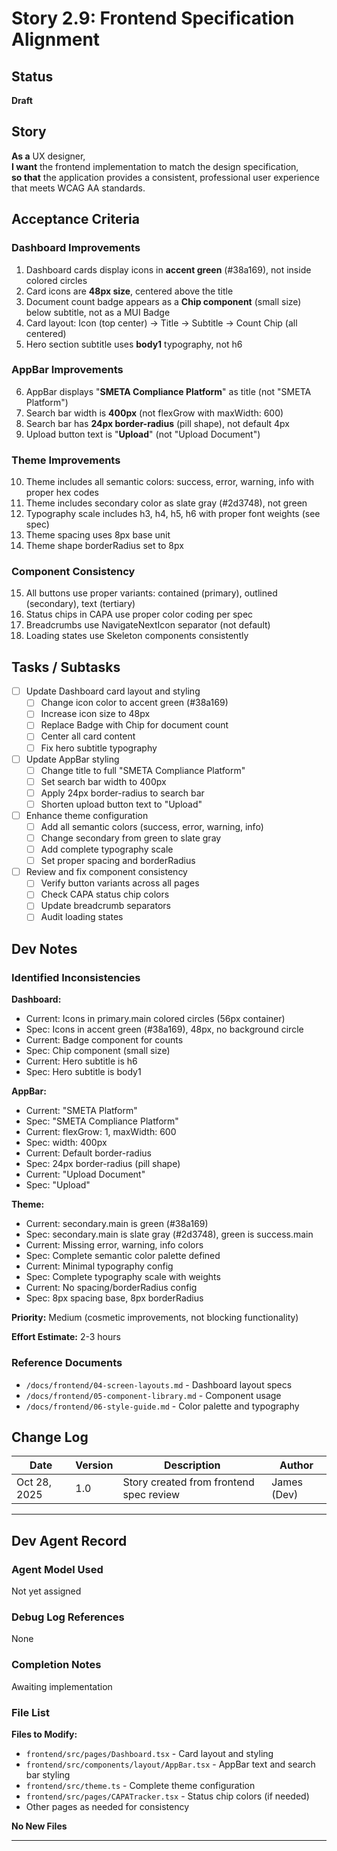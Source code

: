# Story 2.9: Frontend Specification Alignment

## Status
**Draft**

## Story
**As a** UX designer,  
**I want** the frontend implementation to match the design specification,  
**so that** the application provides a consistent, professional user experience that meets WCAG AA standards.

## Acceptance Criteria

### Dashboard Improvements
1. Dashboard cards display icons in **accent green** (#38a169), not inside colored circles
2. Card icons are **48px size**, centered above the title
3. Document count badge appears as a **Chip component** (small size) below subtitle, not as a MUI Badge
4. Card layout: Icon (top center) → Title → Subtitle → Count Chip (all centered)
5. Hero section subtitle uses **body1** typography, not h6

### AppBar Improvements
6. AppBar displays "**SMETA Compliance Platform**" as title (not "SMETA Platform")
7. Search bar width is **400px** (not flexGrow with maxWidth: 600)
8. Search bar has **24px border-radius** (pill shape), not default 4px
9. Upload button text is "**Upload**" (not "Upload Document")

### Theme Improvements
10. Theme includes all semantic colors: success, error, warning, info with proper hex codes
11. Theme includes secondary color as slate gray (#2d3748), not green
12. Typography scale includes h3, h4, h5, h6 with proper font weights (see spec)
13. Theme spacing uses 8px base unit
14. Theme shape borderRadius set to 8px

### Component Consistency
15. All buttons use proper variants: contained (primary), outlined (secondary), text (tertiary)
16. Status chips in CAPA use proper color coding per spec
17. Breadcrumbs use NavigateNextIcon separator (not default)
18. Loading states use Skeleton components consistently

## Tasks / Subtasks
- [ ] Update Dashboard card layout and styling
  - [ ] Change icon color to accent green (#38a169)
  - [ ] Increase icon size to 48px
  - [ ] Replace Badge with Chip for document count
  - [ ] Center all card content
  - [ ] Fix hero subtitle typography
- [ ] Update AppBar styling
  - [ ] Change title to full "SMETA Compliance Platform"
  - [ ] Set search bar width to 400px
  - [ ] Apply 24px border-radius to search bar
  - [ ] Shorten upload button text to "Upload"
- [ ] Enhance theme configuration
  - [ ] Add all semantic colors (success, error, warning, info)
  - [ ] Change secondary from green to slate gray
  - [ ] Add complete typography scale
  - [ ] Set proper spacing and borderRadius
- [ ] Review and fix component consistency
  - [ ] Verify button variants across all pages
  - [ ] Check CAPA status chip colors
  - [ ] Update breadcrumb separators
  - [ ] Audit loading states

## Dev Notes

### Identified Inconsistencies

**Dashboard:**
- Current: Icons in primary.main colored circles (56px container)
- Spec: Icons in accent green (#38a169), 48px, no background circle
- Current: Badge component for counts
- Spec: Chip component (small size)
- Current: Hero subtitle is h6
- Spec: Hero subtitle is body1

**AppBar:**
- Current: "SMETA Platform"
- Spec: "SMETA Compliance Platform"
- Current: flexGrow: 1, maxWidth: 600
- Spec: width: 400px
- Current: Default border-radius
- Spec: 24px border-radius (pill shape)
- Current: "Upload Document"
- Spec: "Upload"

**Theme:**
- Current: secondary.main is green (#38a169)
- Spec: secondary.main is slate gray (#2d3748), green is success.main
- Current: Missing error, warning, info colors
- Spec: Complete semantic color palette defined
- Current: Minimal typography config
- Spec: Complete typography scale with weights
- Current: No spacing/borderRadius config
- Spec: 8px spacing base, 8px borderRadius

**Priority:** Medium (cosmetic improvements, not blocking functionality)

**Effort Estimate:** 2-3 hours

### Reference Documents
- `/docs/frontend/04-screen-layouts.md` - Dashboard layout specs
- `/docs/frontend/05-component-library.md` - Component usage
- `/docs/frontend/06-style-guide.md` - Color palette and typography

## Change Log
| Date | Version | Description | Author |
|------|---------|-------------|--------|
| Oct 28, 2025 | 1.0 | Story created from frontend spec review | James (Dev) |

---

## Dev Agent Record

### Agent Model Used
Not yet assigned

### Debug Log References
None

### Completion Notes
Awaiting implementation

### File List
**Files to Modify:**
- `frontend/src/pages/Dashboard.tsx` - Card layout and styling
- `frontend/src/components/layout/AppBar.tsx` - AppBar text and search bar styling
- `frontend/src/theme.ts` - Complete theme configuration
- `frontend/src/pages/CAPATracker.tsx` - Status chip colors (if needed)
- Other pages as needed for consistency

**No New Files**

---
